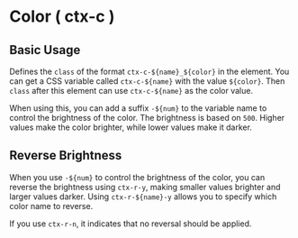 # Color ( ctx-c )

## Basic Usage

Defines the `class` of the format `ctx-c-${name}_${color}` in the element. You can get a CSS variable called `ctx-c-${name}` with the value `${color}`. Then `class` after this element can use `ctx-c-${name}` as the color value.

When using this, you can add a suffix `-${num}` to the variable name to control the brightness of the color. The brightness is based on `500`. Higher values make the color brighter, while lower values make it darker.

<demo vue="context-color/base.vue"/>

## Reverse Brightness

When you use `-${num}` to control the brightness of the color, you can reverse the brightness using `ctx-r-y`, making smaller values brighter and larger values darker. Using `ctx-r-${name}-y` allows you to specify which color name to reverse.

If you use `ctx-r-n`, it indicates that no reversal should be applied.

<demo vue="context-color/reverse.vue"/>
